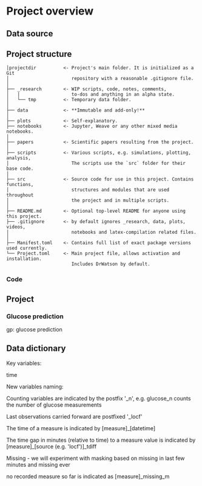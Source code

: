 # Project overview

## Data source


## Project structure

```
│projectdir          <- Project's main folder. It is initialized as a Git
│                       repository with a reasonable .gitignore file.
│
├── _research        <- WIP scripts, code, notes, comments,
│   |                   to-dos and anything in an alpha state.
│   └── tmp          <- Temporary data folder.
│
├── data             <- **Immutable and add-only!**
│
├── plots            <- Self-explanatory.
├── notebooks        <- Jupyter, Weave or any other mixed media notebooks.
│
├── papers           <- Scientific papers resulting from the project.
│
├── scripts          <- Various scripts, e.g. simulations, plotting, analysis,
│                       The scripts use the `src` folder for their base code.
│
├── src              <- Source code for use in this project. Contains functions,
│                       structures and modules that are used throughout
│                       the project and in multiple scripts.
│
├── README.md        <- Optional top-level README for anyone using this project.
├── .gitignore       <- by default ignores _research, data, plots, videos,
│                       notebooks and latex-compilation related files.
│
├── Manifest.toml    <- Contains full list of exact package versions used currently.
└── Project.toml     <- Main project file, allows activation and installation.
                        Includes DrWatson by default.
```

### Code


## Project

### Glucose prediction

gp: glucose prediction

## Data dictionary

Key variables:

time

New variables naming:  

Counting variables are indicated by the postfix '_n', e.g. glucose_n counts the number of glucose measurements

Last observations carried forward are postfixed '_locf'

The time of a measure is indicated by [measure]_[datetime]

The time gap in minutes (relative to time) to a measure value is indicated 
by [measure]_[source (e.g. 'locf')]_tdiff


Missing - we will experiment with masking based on missing in last few minutes and missing ever

no recorded measure so far is indicated as [measure]_missing_m

